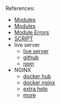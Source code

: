 
<br>

References:

* [Modules](https://developer.mozilla.org/en-US/docs/Web/JavaScript/Guide/Modules)
* [Modules](https://javascript.info/modules)
* [Module Errors](https://developer.mozilla.org/en-US/docs/Web/JavaScript/Reference/Errors/import_decl_module_top_level#importing_in_a_non-module_script)
* [SCRIPT](https://developer.mozilla.org/en-US/docs/Web/HTML/Element/script)
* live server
  * [live server](https://itnext.io/dockerizing-modern-web-apps-cd9667eebf44)
  * [github](https://github.com/tapio/live-server)
  * [npm](https://www.npmjs.com/package/live-server)
* NGINX
  * [docker hub](https://hub.docker.com/_/nginx)
  * [docker nginx](https://toxigon.com/setting-up-nginx-with-docker)
  * [extra help](https://itnext.io/dockerizing-modern-web-apps-cd9667eebf44)
  * [more](https://www.socketxp.com/iot/remote-access-nginx-web-server-from-internet/)

<br>
<br>

<br>
<br>

<br>
<br>

<br>
<br>